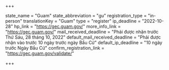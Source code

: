 +++

state_name = "Guam"
state_abbreviation = "gu"
registration_type = "in-person"
translationKey = "Guam"
type = "register"
ip_deadline = "2022-10-28"
hp_link = "https://gec.guam.gov/"
more_info_link = "https://gec.guam.gov/"
mail_received_deadline = "Phải được nhận trước Thứ Sáu, 28 tháng 10, 2022"
default_mail_received_deadline = "Phải được nhận vào trước 10 ngày trước ngày Bầu Cử"
default_ip_deadline = "10 ngày trước Ngày Bầu Cử"
confirm_registration_link = "https://gec.guam.gov/validate/"

+++